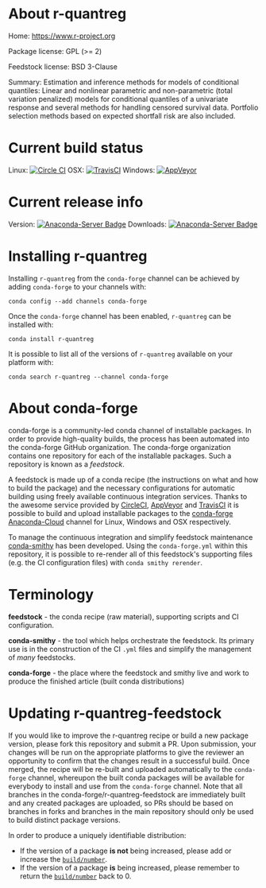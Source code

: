 About r-quantreg
================

Home: https://www.r-project.org

Package license: GPL (>= 2)

Feedstock license: BSD 3-Clause

Summary: Estimation and inference methods for models of conditional quantiles:  Linear and nonlinear parametric and non-parametric (total variation penalized) models  for conditional quantiles of a univariate response and several methods for handling censored survival data.  Portfolio selection methods based on expected shortfall risk are also included.



Current build status
====================

Linux: [![Circle CI](https://circleci.com/gh/conda-forge/r-quantreg-feedstock.svg?style=shield)](https://circleci.com/gh/conda-forge/r-quantreg-feedstock)
OSX: [![TravisCI](https://travis-ci.org/conda-forge/r-quantreg-feedstock.svg?branch=master)](https://travis-ci.org/conda-forge/r-quantreg-feedstock)
Windows: [![AppVeyor](https://ci.appveyor.com/api/projects/status/github/conda-forge/r-quantreg-feedstock?svg=True)](https://ci.appveyor.com/project/conda-forge/r-quantreg-feedstock/branch/master)

Current release info
====================
Version: [![Anaconda-Server Badge](https://anaconda.org/conda-forge/r-quantreg/badges/version.svg)](https://anaconda.org/conda-forge/r-quantreg)
Downloads: [![Anaconda-Server Badge](https://anaconda.org/conda-forge/r-quantreg/badges/downloads.svg)](https://anaconda.org/conda-forge/r-quantreg)

Installing r-quantreg
=====================

Installing `r-quantreg` from the `conda-forge` channel can be achieved by adding `conda-forge` to your channels with:

```
conda config --add channels conda-forge
```

Once the `conda-forge` channel has been enabled, `r-quantreg` can be installed with:

```
conda install r-quantreg
```

It is possible to list all of the versions of `r-quantreg` available on your platform with:

```
conda search r-quantreg --channel conda-forge
```


About conda-forge
=================

conda-forge is a community-led conda channel of installable packages.
In order to provide high-quality builds, the process has been automated into the
conda-forge GitHub organization. The conda-forge organization contains one repository
for each of the installable packages. Such a repository is known as a *feedstock*.

A feedstock is made up of a conda recipe (the instructions on what and how to build
the package) and the necessary configurations for automatic building using freely
available continuous integration services. Thanks to the awesome service provided by
[CircleCI](https://circleci.com/), [AppVeyor](http://www.appveyor.com/)
and [TravisCI](https://travis-ci.org/) it is possible to build and upload installable
packages to the [conda-forge](https://anaconda.org/conda-forge)
[Anaconda-Cloud](http://docs.anaconda.org/) channel for Linux, Windows and OSX respectively.

To manage the continuous integration and simplify feedstock maintenance
[conda-smithy](http://github.com/conda-forge/conda-smithy) has been developed.
Using the ``conda-forge.yml`` within this repository, it is possible to re-render all of
this feedstock's supporting files (e.g. the CI configuration files) with ``conda smithy rerender``.


Terminology
===========

**feedstock** - the conda recipe (raw material), supporting scripts and CI configuration.

**conda-smithy** - the tool which helps orchestrate the feedstock.
                   Its primary use is in the construction of the CI ``.yml`` files
                   and simplify the management of *many* feedstocks.

**conda-forge** - the place where the feedstock and smithy live and work to
                  produce the finished article (built conda distributions)


Updating r-quantreg-feedstock
=============================

If you would like to improve the r-quantreg recipe or build a new
package version, please fork this repository and submit a PR. Upon submission,
your changes will be run on the appropriate platforms to give the reviewer an
opportunity to confirm that the changes result in a successful build. Once
merged, the recipe will be re-built and uploaded automatically to the
`conda-forge` channel, whereupon the built conda packages will be available for
everybody to install and use from the `conda-forge` channel.
Note that all branches in the conda-forge/r-quantreg-feedstock are
immediately built and any created packages are uploaded, so PRs should be based
on branches in forks and branches in the main repository should only be used to
build distinct package versions.

In order to produce a uniquely identifiable distribution:
 * If the version of a package **is not** being increased, please add or increase
   the [``build/number``](http://conda.pydata.org/docs/building/meta-yaml.html#build-number-and-string).
 * If the version of a package **is** being increased, please remember to return
   the [``build/number``](http://conda.pydata.org/docs/building/meta-yaml.html#build-number-and-string)
   back to 0.
